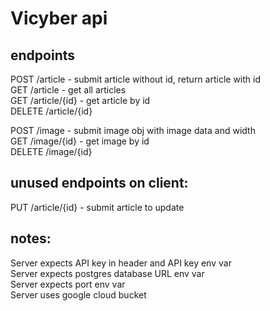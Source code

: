 # Vicyber api

## endpoints

POST /article - submit article without id, return article with id \
GET /article - get all articles \
GET /article/{id} - get article by id \
DELETE /article/{id}

POST /image - submit image obj with image data and width \
GET /image/{id} - get image by id \
DELETE /image/{id}

## unused endpoints on client:

PUT /article/{id} - submit article to update

## notes:
Server expects API key in header and API key env var \
Server expects postgres database URL env var \
Server expects port env var \
Server uses google cloud bucket